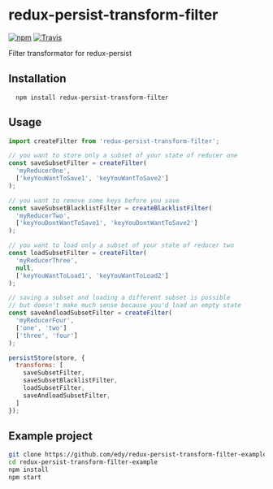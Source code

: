 # redux-persist-transform-filter

[![npm](https://img.shields.io/npm/v/redux-persist-transform-filter.svg?maxAge=2592000&style=flat-square)](https://www.npmjs.com/package/redux-persist-transform-filter)
[![Travis](https://img.shields.io/travis/edy/redux-persist-transform-filter.svg?maxAge=2592000&style=flat-square)]()

Filter transformator for redux-persist

## Installation
```
  npm install redux-persist-transform-filter
```

## Usage

```js
import createFilter from 'redux-persist-transform-filter';

// you want to store only a subset of your state of reducer one
const saveSubsetFilter = createFilter(
  'myReducerOne',
  ['keyYouWantToSave1', 'keyYouWantToSave2']
);

// you want to remove some keys before you save
const saveSubsetBlacklistFilter = createBlacklistFilter(
  'myReducerTwo',
  ['keyYouDontWantToSave1', 'keyYouDontWantToSave2']
);

// you want to load only a subset of your state of reducer two
const loadSubsetFilter = createFilter(
  'myReducerThree',
  null,
  ['keyYouWantToLoad1', 'keyYouWantToLoad2']
);

// saving a subset and loading a different subset is possible
// but doesn't make much sense because you'd load an empty state
const saveAndloadSubsetFilter = createFilter(
  'myReducerFour',
  ['one', 'two']
  ['three', 'four']
);

persistStore(store, {
  transforms: [
    saveSubsetFilter,
    saveSubsetBlacklistFilter,
    loadSubsetFilter,
    saveAndloadSubsetFilter,
  ]
});
```

## Example project

```sh
git clone https://github.com/edy/redux-persist-transform-filter-example.git
cd redux-persist-transform-filter-example
npm install
npm start
```
